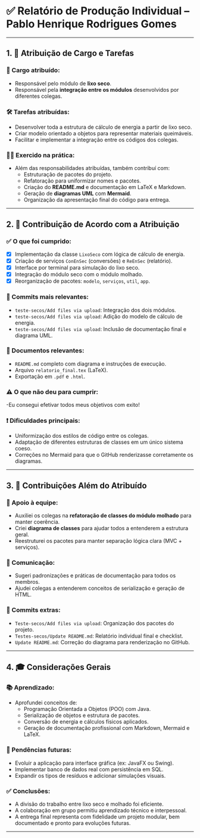 
# ✅ Relatório de Produção Individual – Pablo Henrique Rodrigues Gomes

---

## 1. 📌 Atribuição de Cargo e Tarefas

### 🧾 Cargo atribuído:
- Responsável pelo módulo de **lixo seco**.
- Responsável pela **integração entre os módulos** desenvolvidos por diferentes colegas.

### 🛠️ Tarefas atribuídas:
- Desenvolver toda a estrutura de cálculo de energia a partir de lixo seco.
- Criar modelo orientado a objetos para representar materiais queimáveis.
- Facilitar e implementar a integração entre os códigos dos colegas.

### 👨‍💻 Exercido na prática:
- Além das responsabilidades atribuídas, também contribuí com:
  - Estruturação de pacotes do projeto.
  - Refatoração para uniformizar nomes e pacotes.
  - Criação do **README.md** e documentação em LaTeX e Markdown.
  - Geração de **diagramas UML** com **Mermaid**.
  - Organização da apresentação final do código para entrega.

---

## 2. 📂 Contribuição de Acordo com a Atribuição

### ✅ O que foi cumprido:
- [x] Implementação da classe `LixoSeco` com lógica de cálculo de energia.
- [x] Criação de serviços `ConEnSec` (conversões) e `ReEnSec` (relatório).
- [x] Interface por terminal para simulação do lixo seco.
- [x] Integração do módulo seco com o módulo molhado.
- [x] Reorganização de pacotes: `modelo`, `serviços`, `util`, `app`.

### 📌 Commits mais relevantes:
- `teste-secos/Add files via upload`: Integração dos dois módulos.
- `teste-secos/Add files via upload`: Adição do modelo de cálculo de energia.
- `teste-secos/Add files via upload`: Inclusão de documentação final e diagrama UML.

### 📎 Documentos relevantes:
- `README.md` completo com diagrama e instruções de execução.
- Arquivo `relatorio_final.tex` (LaTeX).
- Exportação em `.pdf` e `.html`.

### ⚠️ O que não deu para cumprir:
-Eu consegui efetivar todos meus objetivos com exito!

### ❗ Dificuldades principais:
- Uniformização dos estilos de código entre os colegas.
- Adaptação de diferentes estruturas de classes em um único sistema coeso.
- Correções no Mermaid para que o GitHub renderizasse corretamente os diagramas.

---

## 3. 🚀 Contribuições Além do Atribuído

### 🤝 Apoio à equipe:
- Auxiliei os colegas na **refatoração de classes do módulo molhado** para manter coerência.
- Criei **diagrama de classes** para ajudar todos a entenderem a estrutura geral.
- Reestruturei os pacotes para manter separação lógica clara (MVC + serviços).

### 💬 Comunicação:
- Sugeri padronizações e práticas de documentação para todos os membros.
- Ajudei colegas a entenderem conceitos de serialização e geração de HTML.

### 📌 Commits extras:
- `Teste-secos/Add files via upload`: Organização dos pacotes do projeto.
- `Testes-secos/Update README.md`: Relatório individual final e checklist.
- `Update README.md`: Correção do diagrama para renderização no GitHub.

---

## 4. 🎓 Considerações Gerais

### 📚 Aprendizado:
- Aprofundei conceitos de:
  - Programação Orientada a Objetos (POO) com Java.
  - Serialização de objetos e estrutura de pacotes.
  - Conversão de energia e cálculos físicos aplicados.
  - Geração de documentação profissional com Markdown, Mermaid e LaTeX.

### 🧩 Pendências futuras:
- Evoluir a aplicação para interface gráfica (ex: JavaFX ou Swing).
- Implementar banco de dados real com persistência em SQL.
- Expandir os tipos de resíduos e adicionar simulações visuais.

### ✅ Conclusões:
- A divisão do trabalho entre lixo seco e molhado foi eficiente.
- A colaboração em grupo permitiu aprendizado técnico e interpessoal.
- A entrega final representa com fidelidade um projeto modular, bem documentado e pronto para evoluções futuras.

---

